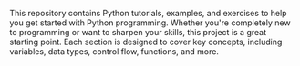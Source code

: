 This repository contains Python tutorials, examples, and exercises to help you get started with Python programming. Whether you're completely new to programming or want to sharpen your skills, this project is a great starting point. Each section is designed to cover key concepts, including variables, data types, control flow, functions, and more.
